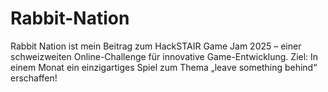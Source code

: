 # Rabbit-Nation
Rabbit Nation ist mein Beitrag zum HackSTAIR Game Jam 2025 – einer schweizweiten Online-Challenge für innovative Game-Entwicklung. Ziel: In einem Monat ein einzigartiges Spiel zum Thema „leave something behind“ erschaffen!
